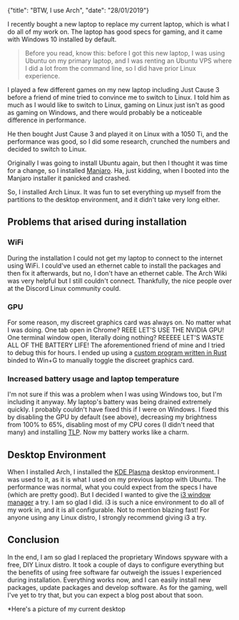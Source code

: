 {"title": "BTW, I use Arch", "date": "28/01/2019"}

I recently bought a new laptop to replace my current laptop, which is what I do all of my work on.
The laptop has good specs for gaming, and it came with Windows 10 installed by default.

> Before you read, know this: before I got this new laptop, I was using Ubuntu on my primary laptop, and I was renting an Ubuntu VPS where I did a lot from the command line, so I did have prior Linux experience.

I played a few different games on my new laptop including Just Cause 3 before a friend of mine
tried to convince me to switch to Linux. I told him as much as I would like to switch to Linux, gaming on Linux
just isn't as good as gaming on Windows, and there would probably be a noticeable difference in performance.

He then bought Just Cause 3 and played it on Linux with a 1050 Ti, and the performance was good, so I did some
research, crunched the numbers and decided to switch to Linux.

Originally I was going to install Ubuntu again, but then I thought it was time for a change, so I installed [Manjaro](https://manjaro.org/). Ha, just kidding, when I booted into the Manjaro installer it panicked and crashed.

So, I installed Arch Linux. It was fun to set everything up myself from the partitions to the desktop environment, and
it didn't take very long either. 

## Problems that arised during installation

### WiFi
During the installation I could not get my laptop to connect to the internet using WiFi.
I could've used an ethernet cable to install the packages and then fix it afterwards, but no, I don't have an ethernet cable.
The Arch Wiki was very helpful but I still couldn't connect. Thankfully, the nice people over at the Discord Linux community could.

### GPU
For some reason, my discreet graphics card was always on. No matter what I was doing. One tab open in Chrome? REEE LET'S USE THE NVIDIA GPU! One terminal window open, literally doing nothing? REEEEE LET'S WASTE ALL OF THE BATTERY LIFE!
The aforementioned friend of mine and I tried to debug this for hours. I ended up using a [custom program written in Rust](https://github.com/ronthecookie/bbswitch-dan) binded to Win+G to manually toggle the discreet graphics card.

### Increased battery usage and laptop temperature
I'm not sure if this was a problem when I was using Windows too, but I'm including it anyway. My laptop's battery was being drained extremely quickly. I probably couldn't have fixed this if I were on Windows. I fixed this by disabling the GPU by default (see above), decreasing my brightness from 100% to 65%, disabling most of my CPU cores (I didn't need that many) and installing [TLP](https://wiki.archlinux.org/index.php/TLP). Now my battery works like a charm.

## Desktop Environment

When I installed Arch, I installed the [KDE Plasma](https://wiki.archlinux.org/index.php/KDE) desktop environment. I was used to it, as it is what I used on my previous laptop with Ubuntu. The performance was normal, what you could expect from the specs I have (which are pretty good). But I decided I wanted to give the [i3 window manager](https://wiki.archlinux.org/index.php/i3) a try. I am so glad I did. i3 is such a nice environment to do all of my work in, and it is all configurable. Not to mention blazing fast! For anyone using any Linux distro, I strongly recommend giving i3 a try.

## Conclusion

In the end, I am so glad I replaced the proprietary Windows spyware with a free, DIY Linux distro. It took a couple of days to configure everything but the benefits of using free software far outweigh the issues I experienced during installation. Everything works now, and I can easily install new packages, update packages and develop software. As for the gaming, well I've yet to try that, but you can expect a blog post about that soon.

*Here's a picture of my current desktop